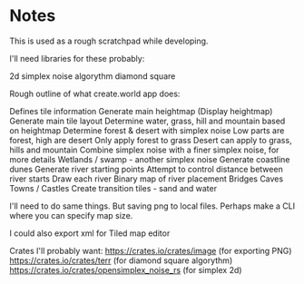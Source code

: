 # Notes

This is used as a rough scratchpad while developing.

I'll need libraries for these probably:

2d simplex noise algorythm
diamond square

Rough outline of what create.world app does:

Defines tile information
Generate main heightmap
(Display heightmap)
Generate main tile layout
	Determine water, grass, hill and mountain based on heightmap
	Determine forest & desert with simplex noise
		Low parts are forest, high are desert
		Only apply forest to grass
		Desert can apply to grass, hills and mountain
		Combine simplex noise with a finer simplex noise, for more details
	Wetlands / swamp - another simplex noise
	Generate coastline dunes
	Generate river starting points
		Attempt to control distance between river starts
	Draw each river
		Binary map of river placement
	Bridges
	Caves
	Towns / Castles
Create transition tiles - sand and water

I'll need to do same things. But saving png to local files.
Perhaps make a CLI where you can specify map size.

I could also export xml for Tiled map editor

Crates I'll probably want:
https://crates.io/crates/image (for exporting PNG)
https://crates.io/crates/terr (for diamond square algorythm)
https://crates.io/crates/opensimplex_noise_rs (for simplex 2d)